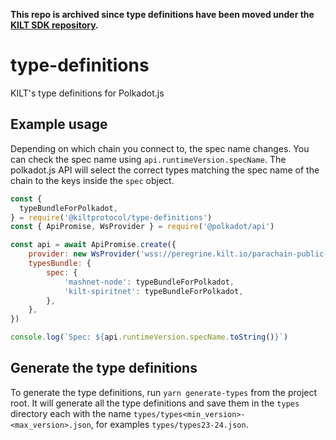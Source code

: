 **This repo is archived since type definitions have been moved under the [KILT SDK repository](https://github.com/KILTprotocol/sdk-js).**

# type-definitions

KILT's type definitions for Polkadot.js 

## Example usage

Depending on which chain you connect to, the spec name changes.
You can check the spec name using `api.runtimeVersion.specName`.
The polkadot.js API will select the correct types matching the spec name of the chain to the keys inside the `spec` object.


```js
const {
  typeBundleForPolkadot,
} = require('@kiltprotocol/type-definitions')
const { ApiPromise, WsProvider } = require('@polkadot/api')

const api = await ApiPromise.create({
    provider: new WsProvider('wss://peregrine.kilt.io/parachain-public-ws'),
    typesBundle: {
        spec: {
            'mashnet-node': typeBundleForPolkadot,
            'kilt-spiritnet': typeBundleForPolkadot,
        },
    },
})

console.log(`Spec: ${api.runtimeVersion.specName.toString()}`)
```

## Generate the type definitions

To generate the type definitions, run `yarn generate-types` from the project root. It will generate all the type definitions and save them in the `types` directory each with the name `types/types<min_version>-<max_version>.json`, for examples `types/types23-24.json`.
